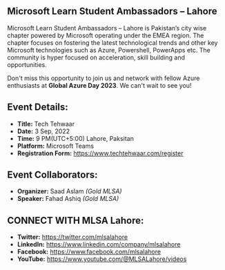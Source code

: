 ## Microsoft Learn Student Ambassadors – Lahore

Microsoft Learn Student Ambassadors – Lahore is Pakistan’s city wise chapter powered by Microsoft operating under the EMEA region. The chapter focuses on fostering the latest technological trends and other key Microsoft technologies such as Azure, Powershell, PowerApps etc. The community is hyper focused on acceleration, skill building and opportunities.

Don't miss this opportunity to join us and network with fellow Azure enthusiasts at **Global Azure Day 2023**. We can't wait to see you!

## Event Details:

+ **Title:** Tech Tehwaar
+ **Date:** 3 Sep, 2022
+ **Time:** 9 PM(UTC+5:00) Lahore, Paksitan
+ **Platform:** Microsoft Teams
+ **Registration Form:** https://www.techtehwaar.com/register


## Event Collaborators:
+ **Organizer:** Saad Aslam *(Gold MLSA)*
+ **Speaker:** Fahad Ashiq *(Gold MLSA)*


## CONNECT WITH MLSA Lahore:
+ **Twitter:** https://twitter.com/mlsalahore
+ **LinkedIn:** https://www.linkedin.com/company/mlsalahore
+ **Facebook:** https://www.facebook.com/mlsalahore
+ **YouTube:** https://www.youtube.com/@MLSALahore/videos


